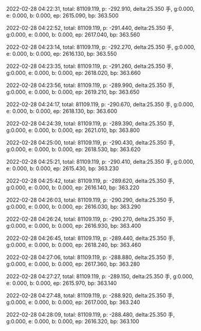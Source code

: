 2022-02-28 04:22:31, total: 81109.119, p: -292.910, delta:25.350 手, g:0.000, e: 0.000, b: 0.000, ep: 2615.090, bp: 363.500

2022-02-28 04:22:52, total: 81109.119, p: -291.440, delta:25.350 手, g:0.000, e: 0.000, b: 0.000, ep: 2617.040, bp: 363.560

2022-02-28 04:23:14, total: 81109.119, p: -292.270, delta:25.350 手, g:0.000, e: 0.000, b: 0.000, ep: 2616.130, bp: 363.550

2022-02-28 04:23:35, total: 81109.119, p: -291.260, delta:25.350 手, g:0.000, e: 0.000, b: 0.000, ep: 2618.020, bp: 363.660

2022-02-28 04:23:56, total: 81109.119, p: -289.990, delta:25.350 手, g:0.000, e: 0.000, b: 0.000, ep: 2619.210, bp: 363.650

2022-02-28 04:24:17, total: 81109.119, p: -290.670, delta:25.350 手, g:0.000, e: 0.000, b: 0.000, ep: 2618.130, bp: 363.600

2022-02-28 04:24:39, total: 81109.119, p: -289.390, delta:25.350 手, g:0.000, e: 0.000, b: 0.000, ep: 2621.010, bp: 363.800

2022-02-28 04:25:00, total: 81109.119, p: -290.430, delta:25.350 手, g:0.000, e: 0.000, b: 0.000, ep: 2618.530, bp: 363.620

2022-02-28 04:25:21, total: 81109.119, p: -290.410, delta:25.350 手, g:0.000, e: 0.000, b: 0.000, ep: 2615.430, bp: 363.230

2022-02-28 04:25:42, total: 81109.119, p: -289.620, delta:25.350 手, g:0.000, e: 0.000, b: 0.000, ep: 2616.140, bp: 363.220

2022-02-28 04:26:03, total: 81109.119, p: -290.290, delta:25.350 手, g:0.000, e: 0.000, b: 0.000, ep: 2616.030, bp: 363.290

2022-02-28 04:26:24, total: 81109.119, p: -290.270, delta:25.350 手, g:0.000, e: 0.000, b: 0.000, ep: 2616.930, bp: 363.400

2022-02-28 04:26:45, total: 81109.119, p: -289.440, delta:25.350 手, g:0.000, e: 0.000, b: 0.000, ep: 2618.240, bp: 363.460

2022-02-28 04:27:06, total: 81109.119, p: -288.880, delta:25.350 手, g:0.000, e: 0.000, b: 0.000, ep: 2617.360, bp: 363.280

2022-02-28 04:27:27, total: 81109.119, p: -289.150, delta:25.350 手, g:0.000, e: 0.000, b: 0.000, ep: 2615.970, bp: 363.140

2022-02-28 04:27:48, total: 81109.119, p: -288.920, delta:25.350 手, g:0.000, e: 0.000, b: 0.000, ep: 2617.000, bp: 363.240

2022-02-28 04:28:09, total: 81109.119, p: -288.480, delta:25.350 手, g:0.000, e: 0.000, b: 0.000, ep: 2616.320, bp: 363.100